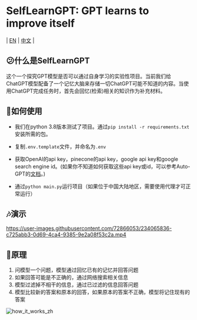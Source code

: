 # SelfLearnGPT: GPT learns to improve itself

| [EN](https://github.com/Reason-Wang/SelfLearnGPT/blob/main/README.md) | [中文](https://github.com/Reason-Wang/SelfLearnGPT/blob/main/docs/README-ZH.md) |

## 😕什么是SelfLearnGPT

这个一个探究GPT模型是否可以通过自身学习的实验性项目。当前我们给ChatGPT模型配备了一个记忆大脑来存储一切ChatGPT可能不知道的内容。当使用ChatGPT完成任务时，首先会回忆(检索)相关的知识作为补充材料。

## 🧰如何使用

+ 我们在python 3.8版本测试了项目。通过`pip install -r requirements.txt`安装所需的包。

+ 复制`.env.template`文件，并命名为`.env`
+ 获取OpenAI的api key，pinecone的api key，google api key和google search engine id。(如果你不知道如何获取这些api key或id，可以参考Auto-GPT的[文档](https://significant-gravitas.github.io/Auto-GPT/configuration/search/)。) 
+ 通过`python main.py`运行项目（如果位于中国大陆地区，需要使用代理才可正常运行）

## 🎶演示

https://user-images.githubusercontent.com/72866053/234065836-c725abb3-0d69-4ca4-9385-9e2a08f53c2a.mp4

## 📖原理

1. 问模型一个问题，模型通过回忆已有的记忆并回答问题
2. 如果回答可能是不正确的，通过网络搜索相关信息
3. 模型过滤掉不相干的信息，通过已过滤的信息回答问题
4. 模型比较新的答案和原本的回答，如果原本的答案不正确，模型将记住现有的答案

![how_it_works_zh](https://user-images.githubusercontent.com/72866053/234229415-272352da-0df4-40b9-842f-2979c9e36a1d.png)
